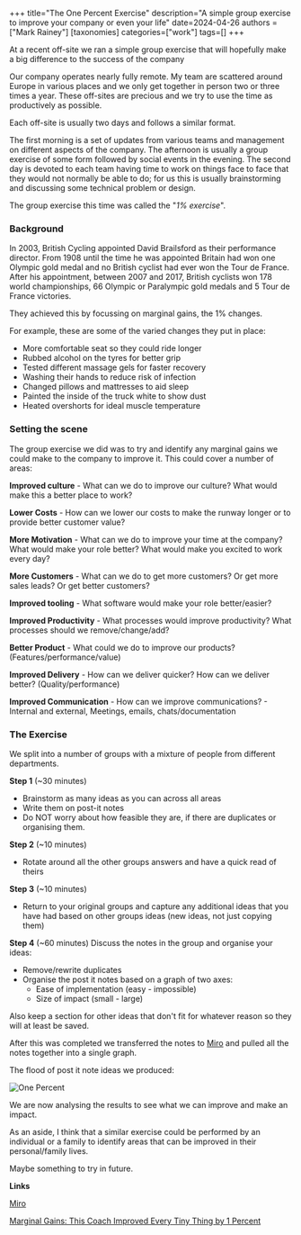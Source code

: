 +++
title="The One Percent Exercise"
description="A simple group exercise to improve your company or even your life"
date=2024-04-26
authors = ["Mark Rainey"]
[taxonomies]
categories=["work"]
tags=[]
+++

At a recent off-site we ran a simple group exercise that will hopefully make a big difference to the success of the company

<!-- more -->

Our company operates nearly fully remote. My team are scattered around Europe in various places and we only get together in person two or three times a year. These off-sites are precious and we try to use the time as productively as possible. 

Each off-site is usually two days and follows a similar format. 

The first morning is a set of updates from various teams and management on different aspects of the company. The afternoon is usually a group exercise of some form followed by social events in the evening. The second day is devoted to each team having time to work on things face to face that they would not normally be able to do; for us this is usually brainstorming and discussing some technical problem or design.

The group exercise this time was called the "*1% exercise*".

### **Background**

In 2003, British Cycling appointed David Brailsford as their performance director. From 1908 until the time he was appointed Britain had won one Olympic gold medal and no British cyclist had ever won the Tour de France. After his appointment, between 2007 and 2017, British cyclists won 178 world championships, 66 Olympic or Paralympic gold medals and 5 Tour de France victories.

They achieved this by focussing on marginal gains, the 1% changes.

For example, these are some of the varied changes they put in place:

- More comfortable seat so they could ride longer
- Rubbed alcohol on the tyres for better grip
- Tested different massage gels for faster recovery
- Washing their hands to reduce risk of infection
- Changed pillows and mattresses to aid sleep
- Painted the inside of the truck white to show dust
- Heated overshorts for ideal muscle temperature

### **Setting the scene**

The group exercise we did was to try and identify any marginal gains we could make to the company to improve it. This could cover a number of areas:

**Improved culture** - What can we do to improve our culture? What would make this a better place to work?

**Lower Costs** - How can we lower our costs to make the runway longer or to provide better customer value?

**More Motivation** - What can we do to improve your time at the company? What would make your role better? What would make you excited to work every day?

**More Customers** - What can we do to get more customers? Or get more sales leads? Or get better customers?

**Improved tooling** - What software would make your role better/easier?

**Improved Productivity** - What processes would improve productivity? What processes should we remove/change/add?

**Better Product** - What could we do to improve our products? (Features/performance/value)

**Improved Delivery** - How can we deliver quicker? How can we deliver better? (Quality/performance)

**Improved Communication** - How can we improve communications? - Internal and external, Meetings, emails, chats/documentation

### The Exercise

We split into a number of groups with a mixture of people from different departments.

**Step 1** (~30 minutes)
- Brainstorm as many ideas as you can across all areas
- Write them on post-it notes
- Do NOT worry about how feasible they are, if there are duplicates or organising them.

**Step 2** (~10 minutes)
- Rotate around all the other groups answers and have a quick read of theirs

**Step 3** (~10 minutes)
- Return to your original groups and capture any additional ideas that you have had based on other groups ideas (new ideas, not just copying them)

**Step 4** (~60 minutes)
Discuss the notes in the group and organise your ideas:
- Remove/rewrite duplicates
- Organise the post it notes based on a graph of two axes: 
	- Ease of implementation (easy - impossible)
	- Size of impact (small - large)

Also keep a section for other ideas that don't fit for whatever reason so they will at least be saved.

After this was completed we transferred the notes to [Miro](miro.com) and pulled all the notes together into a single graph.

The flood of post it note ideas we produced:


<img src="/posts/OnePercent.png" title="One Percent" class="mid-image"></img>

We are now analysing the results to see what we can improve and make an impact.

As an aside, I think that a similar exercise could be performed by an individual or a family to identify areas that can be improved in their personal/family lives. 

Maybe something to try in future.

__Links__

[Miro](miro.com)

[Marginal Gains: This Coach Improved Every Tiny Thing by 1 Percent](https://jamesclear.com/marginal-gains)